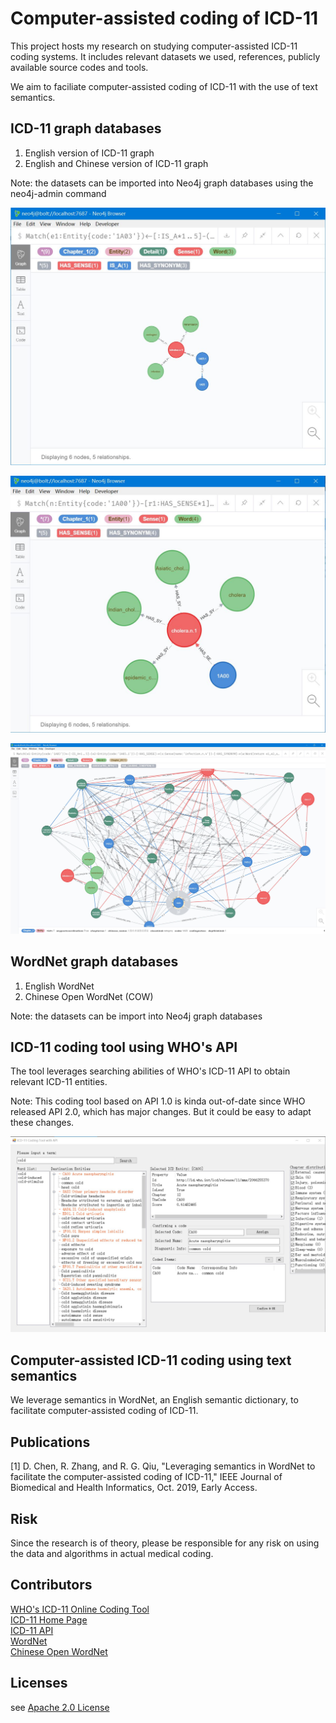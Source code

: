 # Computer-assisted coding of ICD-11
This project hosts my research on studying computer-assisted ICD-11 coding systems. It includes relevant datasets we used, references, publicly available source codes and tools.

We aim to faciliate computer-assisted coding of ICD-11 with the use of text semantics. 

## ICD-11 graph databases
1. English version of ICD-11 graph
2. English and Chinese version of ICD-11 graph

Note: the datasets can be imported into Neo4j graph databases using the neo4j-admin command

![neo4j1](images/neo4j1.jpg)

![neo4j2](images/neo4j3.jpg)

![neo4j2](images/neo4j2.jpg)

## WordNet graph databases
1. English WordNet
2. Chinese Open WordNet (COW)

Note: the datasets can be import into Neo4j graph databases

## ICD-11 coding tool using WHO's API
The tool leverages searching abilities of WHO's ICD-11 API to obtain relevant ICD-11 entities. 

Note: This coding tool based on API 1.0 is kinda out-of-date since WHO released API 2.0, which has major changes. But it could be easy to adapt these changes.

![ICD-11 Coding tool](images/coding-tool.jpg)

## Computer-assisted ICD-11 coding using text semantics 
We leverage semantics in WordNet, an English semantic dictionary, to facilitate computer-assisted coding of ICD-11.

## Publications
<p>
[1] D. Chen, R. Zhang, and R. G. Qiu, "Leveraging semantics in WordNet to facilitate the computer-assisted coding of ICD-11," IEEE Journal of Biomedical and Health Informatics, Oct. 2019, Early Access.
</p>

## Risk
Since the research is of theory, please be responsible for any risk on using the data and algorithms in actual medical coding. 

## Contributors
<a href='https://icd.who.int/ct11/icd11_mms/en/release'>WHO's ICD-11 Online Coding Tool</a><br/>
<a href='https://icd.who.int/en'>ICD-11 Home Page</a><br/>
<a href='https://icd.who.int/icdapi'>ICD-11 API</a><br/>
<a href='https://wordnet.princeton.edu/'>WordNet</a><br/>
<a href='http://compling.hss.ntu.edu.sg/cow/'>Chinese Open WordNet</a><br/>

## Licenses
see  <a href='LICENSE'>Apache 2.0 License</a>
